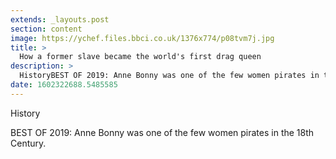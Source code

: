 ```yaml
--- 
extends: _layouts.post 
section: content 
image: https://ychef.files.bbci.co.uk/1376x774/p08tvm7j.jpg 
title: > 
  How a former slave became the world's first drag queen 
description: > 
  HistoryBEST OF 2019: Anne Bonny was one of the few women pirates in the 18th Century. 
date: 1602322688.5485585 
--- 
```

History

BEST OF 2019: Anne Bonny was one of the few women pirates in the 18th Century.
